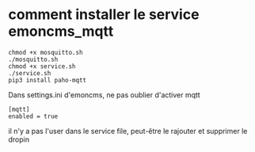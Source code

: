# comment installer le service emoncms_mqtt
```
chmod +x mosquitto.sh
./mosquitto.sh
chmod +x service.sh
./service.sh
pip3 install paho-mqtt
```
Dans settings.ini d'emoncms, ne pas oublier d'activer mqtt
```
[mqtt]
enabled = true
```
il n'y a pas l'user dans le service file, peut-être le rajouter et supprimer le dropin
